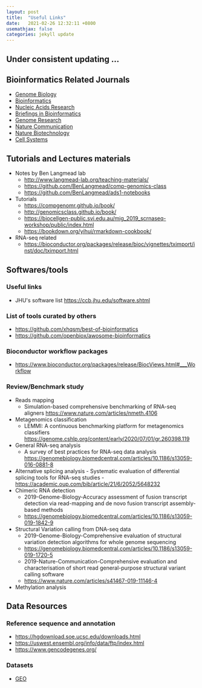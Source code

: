 ```yaml
---
layout: post
title:  "Useful Links"
date:   2021-02-26 12:32:11 +0800
usemathjax: false
categories: jekyll update
---
```


## Under consistent updating ...

## Bioinformatics Related Journals
- [Genome Biology](https://genomebiology.biomedcentral.com/articles)
- [Bioinformatics](https://academic.oup.com/bioinformatics)
- [Nucleic Acids Research](https://academic.oup.com/nar)
- [Briefings in Bioinformatics](https://academic.oup.com/bib)
- [Genome Research](https://genome.cshlp.org/content/current)
- [Nature Communication](https://www.nature.com/subjects/biological-sciences/ncomms)
- [Nature Biotechnology](https://www.nature.com/nbt/)
- [Cell Systems](https://www.cell.com/cell-systems/home)


## Tutorials and Lectures materials
- Notes by Ben Langmead lab
  - <http://www.langmead-lab.org/teaching-materials/>
  - <https://github.com/BenLangmead/comp-genomics-class>
  - <https://github.com/BenLangmead/ads1-notebooks>
- Tutorials
  - <https://compgenomr.github.io/book/>
  - <http://genomicsclass.github.io/book/>
  - <https://biocellgen-public.svi.edu.au/mig_2019_scrnaseq-workshop/public/index.html>
  - https://bookdown.org/yihui/rmarkdown-cookbook/
- RNA-seq related
  - <https://bioconductor.org/packages/release/bioc/vignettes/tximport/inst/doc/tximport.html>

## Softwares/tools

### Useful links
  - JHU's software list <https://ccb.jhu.edu/software.shtml>

### List of tools curated by others

- <https://github.com/xhqsm/best-of-bioinformatics>
- <https://github.com/openbiox/awosome-bioinformatics>

### Bioconductor workflow packages

- <https://www.bioconductor.org/packages/release/BiocViews.html#___Workflow>

### Review/Benchmark study
  - Reads mapping
    - Simulation-based comprehensive benchmarking of RNA-seq aligners <https://www.nature.com/articles/nmeth.4106>
  - Metagenomics classification
    - LEMMI: A continuous benchmarking platform for metagenomics classifiers <https://genome.cshlp.org/content/early/2020/07/01/gr.260398.119>
  - General RNA-seq analysis
    - A survey of best practices for RNA-seq data analysis <https://genomebiology.biomedcentral.com/articles/10.1186/s13059-016-0881-8>
  - Alternative splicing analysis
        - Systematic evaluation of differential splicing tools for RNA-seq studies
        - https://academic.oup.com/bib/article/21/6/2052/5648232
  - Chimeric RNA detection
      - 2019-Genome-Biology-Accuracy assessment of fusion transcript detection via read-mapping and de novo fusion transcript assembly-based methods
      - <https://genomebiology.biomedcentral.com/articles/10.1186/s13059-019-1842-9>
  - Structural Variation calling from DNA-seq data
      - 2019-Genome-Biology-Comprehensive evaluation of structural variation detection algorithms for whole genome sequencing
      - <https://genomebiology.biomedcentral.com/articles/10.1186/s13059-019-1720-5>
      - 2019-Nature-Communication-Comprehensive evaluation and characterisation of short read general-purpose structural variant calling software
      - <https://www.nature.com/articles/s41467-019-11146-4>
  - Methylation analysis



## Data Resources

### Reference sequence and annotation
  - <https://hgdownload.soe.ucsc.edu/downloads.html>
  - <https://uswest.ensembl.org/info/data/ftp/index.html>
  - <https://www.gencodegenes.org/>

### Datasets
  - [GEO](https://www.ncbi.nlm.nih.gov/geo/)
